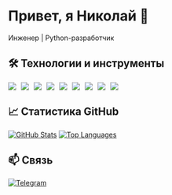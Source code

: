 # Привет, я Николай 👋
Инженер | Python-разработчик

## 🛠 Технологии и инструменты
<div style="display: flex; flex-wrap: wrap; gap: 10px; font-size: 1.2em;">
  <img src="https://img.shields.io/badge/Python-3776AB?style=for-the-badge&logo=python&logoColor=white">
  <img src="https://img.shields.io/badge/Django-092E20?style=for-the-badge&logo=django&logoColor=white">
  <img src="https://img.shields.io/badge/FastAPI-009688?style=for-the-badge&logo=fastapi&logoColor=white">
  <img src="https://img.shields.io/badge/SQLAlchemy-D71F00?style=for-the-badge&logo=sqlalchemy&logoColor=white">
  <img src="https://img.shields.io/badge/Scrapy-44A833?style=for-the-badge&logo=scrapy&logoColor=white">
  <img src="https://img.shields.io/badge/PostgreSQL-316192?style=for-the-badge&logo=postgresql&logoColor=white">
  <img src="https://img.shields.io/badge/Docker-2496ED?style=for-the-badge&logo=docker&logoColor=white">
  <img src="https://img.shields.io/badge/Git-F05032?style=for-the-badge&logo=git&logoColor=white">
  <img src="https://img.shields.io/badge/Linux-FCC624?style=for-the-badge&logo=linux&logoColor=black">
</div>

## 📈 Статистика GitHub
[![GitHub Stats](https://github-readme-stats.vercel.app/api?username=Nikolay-Botskalev&show_icons=true&theme=radical&hide_title=true&hide=stars,forks)](https://github.com/Nikolay-Botskalev)
[![Top Languages](https://github-readme-stats.vercel.app/api/top-langs/?username=Nikolay-Botskalev&layout=compact&theme=radical&hide_title=true&hide=html,css)](https://github.com/Nikolay-Botskalev)

## 📫 Связь
[![Telegram](https://img.shields.io/badge/Telegram-2CA5E0?style=for-the-badge&logo=telegram&logoColor=white)](https://t.me/bow_castle)
